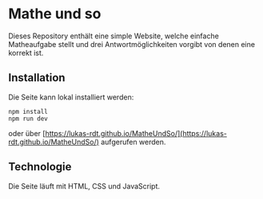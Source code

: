 # Mathe und so

Dieses Repository enthält eine simple Website, welche einfache Matheaufgabe stellt und drei Antwortmöglichkeiten vorgibt von denen eine korrekt ist.

## Installation

Die Seite kann lokal installiert werden:

```
npm install
npm run dev
```

oder über [https://lukas-rdt.github.io/MatheUndSo/](https://lukas-rdt.github.io/MatheUndSo/) aufgerufen werden.

## Technologie

Die Seite läuft mit HTML, CSS und JavaScript.
